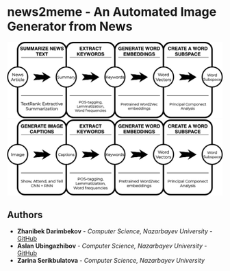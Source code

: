 # news2meme - An Automated Image Generator from News
![text](src/text_trans.png?raw=true "Text2Subspace")
![text](src/image_trans.png?raw=true "Image2Subspace")

## Authors
* **Zhanibek Darimbekov** - *Computer Science, Nazarbayev University* - [GitHub](https://github.com/zhvnibek)
* **Aslan Ubingazhibov** - *Computer Science, Nazarbayev University* - [GitHub](https://github.com/Ubinazhip)
* **Zarina Serikbulatova** - *Computer Science, Nazarbayev University*
